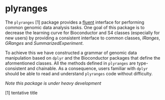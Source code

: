 <!-- README.md is generated from README.Rmd. Please edit that file -->
plyranges
=========

The `plyranges` [1] package provides a [fluent](https://en.wikipedia.org/wiki/Fluent_interface) interface for performing common genomic data analysis tasks. One goal of this package is to decrease the learning curve for Bioconductor and S4 classes (especially for new users) by providing a consistent interface to common classes, *IRanges*, *GRanges* and *SummarizedExperiment*.

To achieve this we have constructed a grammar of genomic data manipulation based on `dplyr` and the Bioconductor packages that define the aformentioned classes. All the methods defined in `plyranges` are type-consistent and chainable. As a consequence, users familiar with `dplyr` should be able to read and understand `plyranges` code without difficulty.

*Note this package is under heavy development*

[1] tentative title
